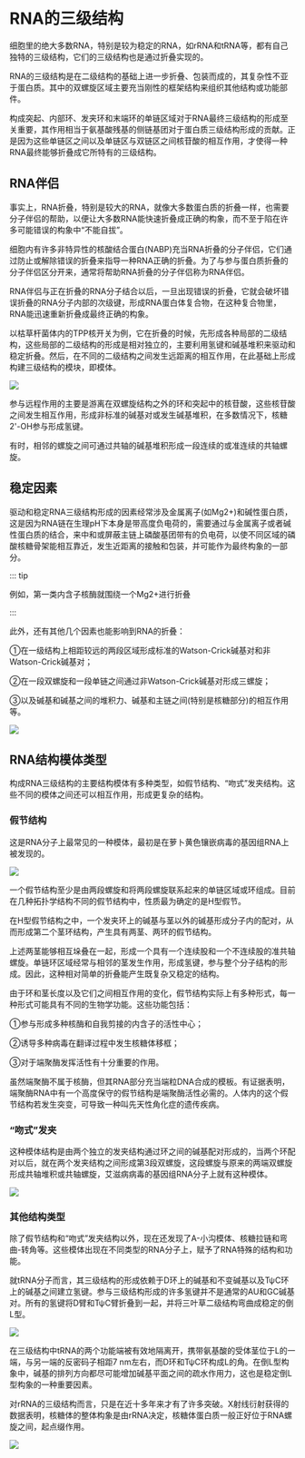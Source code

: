 # RNA的三级结构

细胞里的绝大多数RNA，特别是较为稳定的RNA，如rRNA和tRNA等，都有自己独特的三级结构，它们的三级结构也是通过折叠实现的。

RNA的三级结构是在二级结构的基础上进一步折叠、包装而成的，其复杂性不亚于蛋白质。其中的双螺旋区域主要充当刚性的框架结构来组织其他结构或功能部件。

构成突起、内部环、发夹环和末端环的单链区域对于RNA最终三级结构的形成至关重要，其作用相当于氨基酸残基的侧链基团对于蛋白质三级结构形成的贡献。正是因为这些单链区之间以及单链区与双链区之间核苷酸的相互作用，才使得一种RNA最终能够折叠成它所特有的三级结构。

## RNA伴侣

事实上，RNA折叠，特别是较大的RNA，就像大多数蛋白质的折叠一样，也需要分子伴侣的帮助，以便让大多数RNA能快速折叠成正确的构象，而不至于陷在许多可能错误的构象中“不能自拔”。

细胞内有许多非特异性的核酸结合蛋白(NABP)充当RNA折叠的分子伴侣，它们通过防止或解除错误的折叠来指导一种RNA正确的折叠。为了与参与蛋白质折叠的分子伴侣区分开来，通常将帮助RNA折叠的分子伴侣称为RNA伴侣。

RNA伴侣与正在折叠的RNA分子结合以后，一旦出现错误的折叠，它就会破坏错误折叠的RNA分子内部的次级键，形成RNA蛋白体复合物，在这种复合物里，RNA能迅速重新折叠成最终正确的构象。

以枯草杆菌体内的TPP核开关为例，它在折叠的时候，先形成各种局部的二级结构，这些局部的二级结构的形成是相对独立的，主要利用氢键和碱基堆积来驱动和稳定折叠。然后，在不同的二级结构之间发生远距离的相互作用，在此基础上形成构建三级结构的模块，即模体。

![](2.1.png)

参与远程作用的主要是游离在双螺旋结构之外的环和突起中的核苷酸，这些核苷酸之间发生相互作用，形成非标准的碱基对或发生碱基堆积，在多数情况下，核糖2'-OH参与形成氢键。

有时，相邻的螺旋之间可通过共轴的碱基堆积形成一段连续的或准连续的共轴螺旋。

## 稳定因素

驱动和稳定RNA三级结构形成的因素经常涉及金属离子(如Mg2+)和碱性蛋白质，这是因为RNA链在生理pH下本身是带高度负电荷的，需要通过与金属离子或者碱性蛋白质的结合，来中和或屏蔽主链上磷酸基团带有的负电荷，以使不同区域的磷酸核糖骨架能相互靠近，发生近距离的接触和包装，并可能作为最终构象的一部分。

::: tip

例如，第一类内含子核酶就围绕一个Mg2+进行折叠

:::

此外，还有其他几个因素也能影响到RNA的折叠：

①在一级结构上相距较远的两段区域形成标准的Watson-Crick碱基对和非Watson-Crick碱基对；

②在一段双螺旋和一段单链之间通过非Watson-Crick碱基对形成三螺旋；

③以及碱基和碱基之间的堆积力、碱基和主链之间(特别是核糖部分)的相互作用等。

![](2.2.png)

## RNA结构模体类型

构成RNA三级结构的主要结构模体有多种类型，如假节结构、“吻式”发夹结构。这些不同的模体之间还可以相互作用，形成更复杂的结构。

### 假节结构

这是RNA分子上最常见的一种模体，最初是在萝卜黄色镶嵌病毒的基因组RNA上被发现的。

![](2.6.png)

一个假节结构至少是由两段螺旋和将两段螺旋联系起来的单链区域或环组成。目前在几种拓扑学结构不同的假节结构中，性质最为确定的是H型假节。

在H型假节结构之中，一个发夹环上的碱基与茎以外的碱基形成分子内的配对，从而形成第二个茎环结构，产生具有两茎、两环的假节结构。

上述两茎能够相互垛叠在一起，形成一个具有一个连续股和一个不连续股的准共轴螺旋。单链环区域经常与相邻的茎发生作用，形成氢键，参与整个分子结构的形成。因此，这种相对简单的折叠能产生既复杂又稳定的结构。

由于环和茎长度以及它们之间相互作用的变化，假节结构实际上有多种形式，每一种形式可能具有不同的生物学功能。这些功能包括：

①参与形成多种核酶和自我剪接的内含子的活性中心；

②诱导多种病毒在翻译过程中发生核糖体移框；

③对于端聚酶发挥活性有十分重要的作用。

虽然端聚酶不属于核酶，但其RNA部分充当端粒DNA合成的模板。有证据表明，端聚酶RNA中有一个高度保守的假节结构是端聚酶活性必需的。人体内的这个假节结构若发生突变，可导致一种叫先天性角化症的遗传疾病。

### “吻式”发夹

这种模体结构是由两个独立的发夹结构通过环之间的碱基配对形成的，当两个环配对以后，就在两个发夹结构之间形成第3段双螺旋，这段螺旋与原来的两端双螺旋形成共轴堆积或共轴螺旋，艾滋病病毒的基因组RNA分子上就有这种模体。

![](2.3.png)

### 其他结构类型

除了假节结构和“吻式”发夹结构以外，现在还发现了A-小沟模体、核糖拉链和弯曲-转角等。这些模体出现在不同类型的RNA分子上，赋予了RNA特殊的结构和功能。

就tRNA分子而言，其三级结构的形成依赖于D环上的碱基和不变碱基以及ΤψC环上的碱基之间建立氢键。参与三级结构形成的许多氢键并不是通常的AU和GC碱基对。所有的氢键将D臂和ΤψC臂折叠到一起，并将三叶草二级结构弯曲成稳定的倒L型。

![](2.4.png)

在三级结构中tRNA的两个功能端被有效地隔离开，携带氨基酸的受体茎位于L的一端，与另一端的反密码子相距7 nm左右，而D环和ΤψC环构成L的角。在倒L型构象中，碱基的排列方向都尽可能增加碱基平面之间的疏水作用力，这也是稳定倒L型构象的一种重要因素。

对rRNA的三级结构而言，只是在近十多年来才有了许多突破。X射线衍射获得的数据表明，核糖体的整体构象是由rRNA决定，核糖体蛋白质一般正好位于RNA螺旋之间，起点缀作用。

![](2.5.png)

